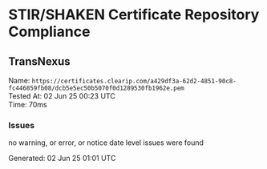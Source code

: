 # STIR/SHAKEN Certificate Repository Compliance

## TransNexus

Name: `https://certificates.clearip.com/a429df3a-62d2-4851-90c8-fc446859fb08/dcb5e5ec50b5070f0d1289530fb1962e.pem`\
Tested At: 02 Jun 25 00:23 UTC\
Time: 70ms

### Issues

no warning, or error, or notice date level issues were found

Generated: 02 Jun 25 01:01 UTC